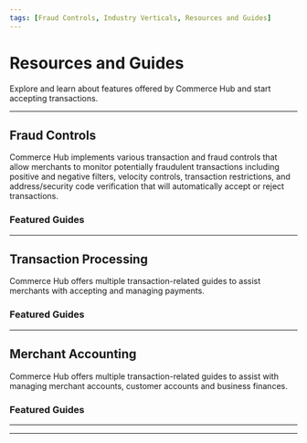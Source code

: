 ```yaml
---
tags: [Fraud Controls, Industry Verticals, Resources and Guides]
---
```


# Resources and Guides

Explore and learn about features offered by Commerce Hub and start accepting transactions.

---

## Fraud Controls

Commerce Hub implements various transaction and fraud controls that allow merchants to monitor potentially fraudulent transactions including positive and negative filters, velocity controls, transaction restrictions, and address/security code verification that will automatically accept or reject transactions.

### Featured Guides

<!-- type: row -->

<!-- type: card
title: Fraud Settings
description: Fraud filters will reject the transaction and either block it before any authorization attempt is made or reverse it based on the address and security code response.
link: ?path=docs/Resources/Guides/Fraud/Fraud-Settings.md
-->

<!-- type: card
title: Address Verification
description: Commerce Hub supports Address Verification Service (AVS) to verify the cardholder’s billing address with the association bank. Address verification can be used as a fraud prevention measure in card-not-present transactions.
link: ?path=docs/Resources/Guides/Fraud/Address-Verification.md
-->

<!-- type: card
title: Security Code Verification
description: Commerce Hub supports security code verification, a service where the cardholder is prompted to enter the 3 or 4-digit (AMEX) security code to have it verified by the association bank. Security code verification can be used as a fraud prevention measure in card-not-present transactions.
link: ?path=docs/Resources/Guides/Fraud/Security-Code.md
-->

<!-- type: row-end -->

---

## Transaction Processing

Commerce Hub offers multiple transaction-related guides to assist merchants with accepting and managing payments.

### Featured Guides

<!-- type: row -->

<!-- type: card
title: Convenience Fees
description: Convenience fees are charges levied for the privilege of paying for a product or service using an alternative payment, or a payment method that is not standard for the merchant.
link: ?path=docs/Resources/Guides/Convenience-Fees.md
-->

<!-- type: card
title: Custom Identifiers
description: Commerce Hub supports the ability for merchants to use their own Merchant Identifiers and Order Identifiers. This allows a seamless integration into existing merchant APIs and databases.
link: ?path=docs/Resources/Guides/BYOID.md
-->

<!-- type: card
title: Directed Routing
description: Directed Routing allows merchants to send transactions to a specific processor or network based on cost, approval rates, liability shift and ticket size.
link: ?path=docs/Resources/Guides/Transaction-Routing/Directed-Routing.md
-->

<!-- type: row-end -->

<!-- type: row -->

<!-- type: card
title: Dynamic Descriptor
description: A descriptor contains identifying information about a merchant, e.g. business name, phone number, city and/or state, which appears on the customer's credit/debit card statement and identifies specific industry information based on the Merchant Category Code (MCC).
link: ?path=docs/Resources/Guides/Dynamic-Descriptor.md
-->

<!-- type: card
title: Gift Card Services
description: Commerce Hub supports purchases with stored value (prepaid) gift cards for card not present transactions. Gift card offers loyalty and rewards for both merchants and consumers.
link: ?path=docs/Resources/Guides/Payment-Sources/Gift-Card.md
-->

<!-- type: card
title: Global Currency Solutions
description: Commerce Hub's Global Currency Solutions allows a merchant to combine any of our currency solutions with Global Merchant Acquiring (GMA) and local payment methods.
link: ?path=docs/Resources/Guides/Global-Currency/Global-Currency-Solutions.md
-->

<!-- type: row-end -->

<!-- type: row -->

<!-- type: card
title: Level II and III Data
description: Commerce Hub can pass Level II and III data with business-to-business, corporate and purchase card transactions to meet card brand requirements, provide invoice-level transaction details and qualify for lower rates.
link: ?path=docs/Resources/Guides/Level23/Level23.md
-->

<!-- type: card
title: Private Label
description: A private label credit card (PLCC) is a type of credit card that is intended for use at a specific retailer. Merchants partner with PLCC issuers like Citi, to qualify customers and extend them a credit card account.
link: ?path=docs/Resources/Guides/Payment-Sources/Private-Label.md
-->

<!-- type: card
title: Pay By Bank
description: Pay by Bank is an ACH payment method that removes the needs to store sensitive bank data which provides enhanced security and convenience.
link: ?path=docs/Resources/Guides/Payment-Sources/Pay-By-Bank.md
-->

<!-- type: row-end -->

<!-- type: row -->

<!-- type: card
title: Split Shipment
description: A split shipment is an ability to capture an authorization for the full order amount by performing a capture for each item shipped.
link: ?path=docs/Resources/Guides/Split-Shipment.md
-->

<!-- type: card
title: Stored Credentials
description: Stored Credentials also known as Credentials on File or Card on File, allows a customer to authorize the storage of their payment source details for future transactions.
link: ?path=docs/Resources/Guides/Stored-Credentials.md
-->

<!-- type: row-end -->

---

## Merchant Accounting

Commerce Hub offers multiple transaction-related guides to assist with managing merchant accounts, customer accounts and business finances.

### Featured Guides

<!-- type: row -->

<!-- type: card
title: Enterprise Portal
description: Stored Credentials also known as Credentials on File or Card on File, allows customer to authorize the storage of their payment source details for future transactions.
link: ?path=docs/Resources/Guides/Enterprise-Portal/Enterprise-Portal.md
-->

<!-- type: card
title: Reporting
description: Reporting is available in Business Track through ClientLine Reporting.
link: ?path=docs/Resources/Guides/Enterprise-Portal/Reporting.md
-->

<!-- type: card
title: Virtual Terminal
description: Commerce Hub's Virtual Terminal (VPOS) allows a merchant to process and offline transaction or may need to manually process a secondary transaction, e.g. to take orders via phone or process a cancel, refund, capture, etc.
link: ?path=docs/Resources/Guides/Enterprise-Portal/Virtual-Terminal.md
-->

<!-- type: row-end -->

---

<!--

## Industry Verticals

Commerce Hub offers guides to assist with integrating different industries, trades, professions, or other groups of customers with specialized needs.

**Begin learning about Commerce Hub's supported [industry verticals](?path=docs/Resources/Guides/Industry-Verticals/Industry-Verticals.md).**

### Featured Guides

- [Petrol](?path=docs/Resources/Guides/Industry-Verticals/Petro.md)
- [Quick Service Restaurants (QSR)](?path=docs/Resources/Guides/Industry-Verticals/QSR.md)
- [Retail](?path=docs/Resources/Guides/Industry-Verticals/Retail.md)
-->

---
